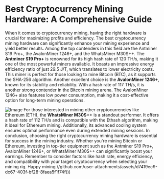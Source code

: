 # Best Cryptocurrency Mining Hardware: A Comprehensive Guide
When it comes to cryptocurrency mining, having the right hardware is crucial for maximizing profits and efficiency. The best cryptocurrency mining hardware can significantly enhance your mining experience and yield better results. Among the top contenders in this field are the Antminer S19 Pro+, the AvalonMiner 1246+, and the WhatsMiner M30S++.
The **Antminer S19 Pro+** is renowned for its high hash rate of 120 TH/s, making it one of the most powerful miners available. It boasts an impressive energy efficiency ratio of just 29.5 J/T, which translates to lower electricity costs. This miner is perfect for those looking to mine Bitcoin (BTC), as it supports the SHA-256 algorithm.
Another excellent choice is the **AvalonMiner 1246+**, known for its stability and reliability. With a hash rate of 117 TH/s, it is another strong contender in the Bitcoin mining arena. The AvalonMiner 1246+ also features low power consumption, making it a cost-effective option for long-term mining operations.

![Image](https://github.com/user-attachments/assets/d7419ec9-dc67-403f-bf28-8faea5f1f74f)
For those interested in mining other cryptocurrencies like Ethereum (ETH), the **WhatsMiner M30S++** is a standout performer. It offers a hash rate of 112 TH/s and is compatible with the Ethash algorithm, making it ideal for Ethereum mining. Additionally, its advanced cooling system ensures optimal performance even during extended mining sessions.
In conclusion, choosing the right cryptocurrency mining hardware is essential for success in the mining industry. Whether you're mining Bitcoin or Ethereum, investing in top-tier equipment such as the Antminer S19 Pro+, AvalonMiner 1246+, or WhatsMiner M30S++ can significantly boost your earnings. Remember to consider factors like hash rate, energy efficiency, and compatibility with your target cryptocurrency when selecting your mining rig. Happy mining 
 //github.com/user-attachments/assets/d7419ec9-dc67-403f-bf28-8faea5f1f74f)))
